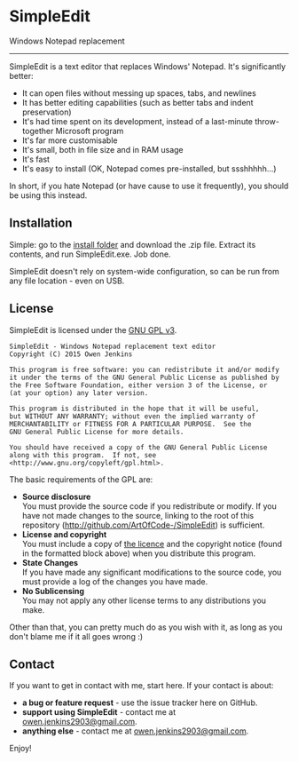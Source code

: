 # SimpleEdit
Windows Notepad replacement

-----

SimpleEdit is a text editor that replaces Windows' Notepad. It's significantly better:

- It can open files without messing up spaces, tabs, and newlines
- It has better editing capabilities (such as better tabs and indent preservation)
- It's had time spent on its development, instead of a last-minute throw-together Microsoft program
- It's far more customisable
- It's small, both in file size and in RAM usage
- It's fast
- It's easy to install (OK, Notepad comes pre-installed, but ssshhhhh...)

In short, if you hate Notepad (or have cause to use it frequently), you should be using this instead.

## Installation
Simple: go to the [install folder](https://github.com/ArtOfCode-/SimpleEdit/tree/master/install) and download the .zip file. Extract its contents, and run SimpleEdit.exe. Job done.

SimpleEdit doesn't rely on system-wide configuration, so can be run from any file location - even on USB.

## License
SimpleEdit is licensed under the [GNU GPL v3](http://choosealicense.com/licenses/gpl-3.0/).

    SimpleEdit - Windows Notepad replacement text editor
    Copyright (C) 2015 Owen Jenkins

    This program is free software: you can redistribute it and/or modify
    it under the terms of the GNU General Public License as published by
    the Free Software Foundation, either version 3 of the License, or
    (at your option) any later version.

    This program is distributed in the hope that it will be useful,
    but WITHOUT ANY WARRANTY; without even the implied warranty of
    MERCHANTABILITY or FITNESS FOR A PARTICULAR PURPOSE.  See the
    GNU General Public License for more details.

    You should have received a copy of the GNU General Public License
    along with this program.  If not, see <http://www.gnu.org/copyleft/gpl.html>.
    
The basic requirements of the GPL are:

- **Source disclosure**  
  You must provide the source code if you redistribute or modify. If you have not made changes to the source, linking to the root of this repository (http://github.com/ArtOfCode-/SimpleEdit) is sufficient.
- **License and copyright**  
  You must include a copy of [the licence](http://www.gnu.org/copyleft/gpl.html) and the copyright notice (found in the formatted block above) when you distribute this program.
- **State Changes**  
  If you have made any significant modifications to the source code, you must provide a log of the changes you have made.
- **No Sublicensing**  
  You may not apply any other license terms to any distributions you make.

Other than that, you can pretty much do as you wish with it, as long as you don't blame me if it all goes wrong :)

## Contact
If you want to get in contact with me, start here. If your contact is about:

- **a bug or feature request** - use the issue tracker here on GitHub.
- **support using SimpleEdit** - contact me at owen.jenkins2903@gmail.com.
- **anything else** - contact me at owen.jenkins2903@gmail.com.

Enjoy!